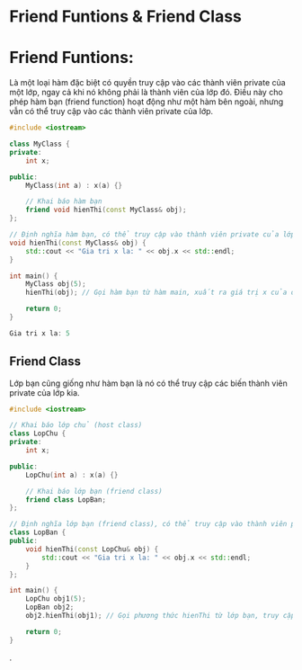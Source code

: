 # Friend Funtions & Friend Class

# Friend Funtions:

Là một loại hàm đặc biệt có quyền truy cập vào các thành viên private của một lớp, ngay cả khi nó không phải là thành viên của lớp đó. Điều này cho phép hàm bạn (friend function) hoạt động như một hàm bên ngoài, nhưng vẫn có thể truy cập vào các thành viên private của lớp.

```cpp
#include <iostream>

class MyClass {
private:
    int x;

public:
    MyClass(int a) : x(a) {}

    // Khai báo hàm bạn
    friend void hienThi(const MyClass& obj);
};

// Định nghĩa hàm bạn, có thể truy cập vào thành viên private của lớp MyClass
void hienThi(const MyClass& obj) {
    std::cout << "Gia tri x la: " << obj.x << std::endl;
}

int main() {
    MyClass obj(5);
    hienThi(obj); // Gọi hàm bạn từ hàm main, xuất ra giá trị x của obj

    return 0;
}
```

```cpp
Gia tri x la: 5
```

## Friend Class

Lớp bạn cũng giống như hàm bạn là nó có thể truy cập các biến thành viên private của lớp kia.

```cpp
#include <iostream>

// Khai báo lớp chủ (host class)
class LopChu {
private:
    int x;

public:
    LopChu(int a) : x(a) {}

    // Khai báo lớp bạn (friend class)
    friend class LopBan;
};

// Định nghĩa lớp bạn (friend class), có thể truy cập vào thành viên private của lớp LopChu
class LopBan {
public:
    void hienThi(const LopChu& obj) {
        std::cout << "Gia tri x la: " << obj.x << std::endl;
    }
};

int main() {
    LopChu obj1(5);
    LopBan obj2;
    obj2.hienThi(obj1); // Gọi phương thức hienThi từ lớp bạn, truy cập vào giá trị x của obj1

    return 0;
}
```

.
